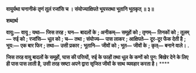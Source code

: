 **वायुर्यथा घनानीकं तृणं तूलं रजांसि च ।** **संयोज्याक्षिपते भूयस्तथा भूतानि भूतकृत् ॥ ३॥** 

**शब्दार्थ** 

**वायु:—** **वायु** **; यथा—** **जिस तरह** **; घन—** **बादलों के** **; अनीकम्—** **समूहों को** **; तृणम्—** **तिनकों को** **; तूलम्—** **रुई को** **; रजांसि—** **धूल को** **; च—** **तथा** **; संयोज्य—** **पास लाकर** **; आक्षिपते—** **दूर-दूर फेंक देती है** **; भूय:—** **एक बार फिर** **; तथा—** **उसी प्रकार** **;** **भूतानि—** **जीवों को** **; भूत—** **जीवों के** **; कृत्—** **बनाने वाले।** **.** 

**जिस तरह वायु बादलों के समूहों, घास की पत्तियों, रुई के फाहों तथा धूल के कणों को** **पुन: बिखेर देने के लिए ही पास पास लाती है, उसी तरह स्रष्टा अपने द्वारा सृजित जीवों के साथ** **व्यवहार करता है।** **** 